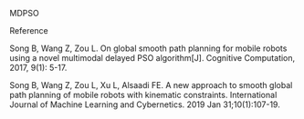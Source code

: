MDPSO

Reference

Song B, Wang Z, Zou L. On global smooth path planning for mobile robots using a novel multimodal delayed PSO algorithm[J]. Cognitive Computation, 2017, 9(1): 5-17.

Song B, Wang Z, Zou L, Xu L, Alsaadi FE. A new approach to smooth global path planning of mobile robots with kinematic constraints. International Journal of Machine Learning and Cybernetics. 2019 Jan 31;10(1):107-19.
